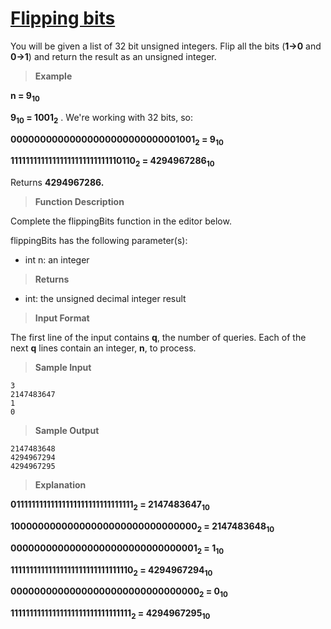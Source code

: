 # [Flipping bits](https://www.hackerrank.com/challenges/flipping-bits/problem)

You will be given a list of 32 bit unsigned integers. 
Flip all the bits (**1&rarr;0** and **0&rarr;1**) and 
return the result as an unsigned integer.

>**Example**

**n = 9<sub>10</sub>**

**9<sub>10</sub> = 1001<sub>2</sub>** . We're working with 32 bits, so:

**00000000000000000000000000001001<sub>2</sub> = 9<sub>10</sub>**

**11111111111111111111111111110110<sub>2</sub> = 4294967286<sub>10</sub>**

Returns **4294967286.**


>**Function Description**

Complete the flippingBits function in the editor below.

flippingBits has the following parameter(s):

- int n: an integer

> **Returns**

- int: the unsigned decimal integer result

> **Input Format**

The first line of the input contains **q**, the number of queries.
Each of the next **q** lines contain an integer, **n**, to process.

> **Sample Input**
```
3
2147483647
1
0
```

> **Sample Output**
```
2147483648
4294967294
4294967295
```
> **Explanation**

**01111111111111111111111111111111<sub>2</sub> = 2147483647<sub>10</sub>**

**10000000000000000000000000000000<sub>2</sub> = 2147483648<sub>10</sub>**

**00000000000000000000000000000001<sub>2</sub> = 1<sub>10</sub>**

**11111111111111111111111111111110<sub>2</sub> = 4294967294<sub>10</sub>**

**00000000000000000000000000000000<sub>2</sub> = 0<sub>10</sub>**

**11111111111111111111111111111111<sub>2</sub> = 4294967295<sub>10</sub>**
